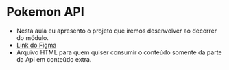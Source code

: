 # Pokemon API
* Nesta aula eu apresento o projeto que iremos desenvolver ao decorrer do módulo.
* [Link do Figma](https://www.figma.com/file/VrTZqONlwpd8jUBHp8LIHh/Pok%C3%A9mon---Codeboost?node-id=54%3A296)​
* Arquivo HTML para quem quiser consumir o conteúdo somente da parte da Api em conteúdo extra.
